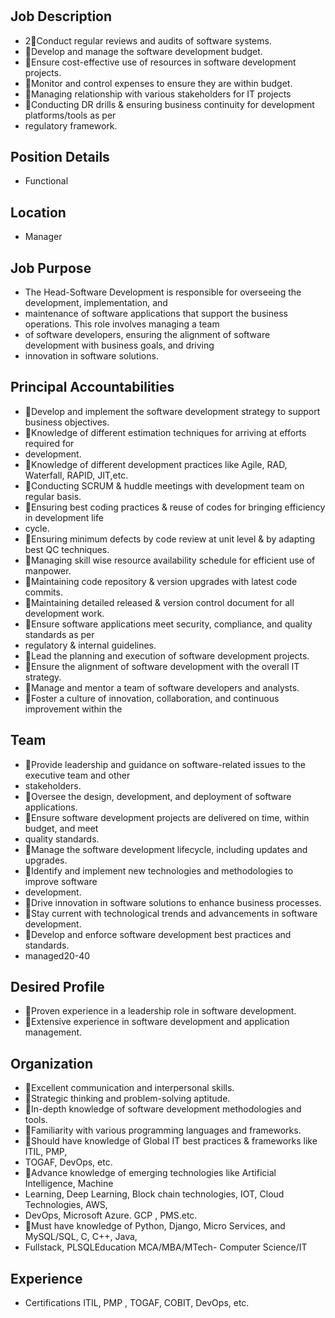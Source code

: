# 

## Job Description

* 2Conduct regular reviews and audits of software systems.
* Develop and manage the software development budget.
* Ensure cost-effective use of resources in software development projects.
* Monitor and control expenses to ensure they are within budget.
* Managing relationship with various stakeholders for IT projects
* Conducting DR drills & ensuring business continuity for development platforms/tools as per
* regulatory framework.

## Position Details

* Functional

## Location

* Manager

## Job Purpose

* The Head-Software Development is responsible for overseeing the development, implementation, and
* maintenance of software applications that support the business operations. This role involves managing a team
* of software developers, ensuring the alignment of software development with business goals, and driving
* innovation in software solutions.

## Principal Accountabilities

* Develop and implement the software development strategy to support business objectives.
* Knowledge of different estimation techniques for arriving at efforts required for
* development.
* Knowledge of different development practices like Agile, RAD, Waterfall, RAPID, JIT,etc.
* Conducting SCRUM & huddle meetings with development team on regular basis.
* Ensuring best coding practices & reuse of codes for bringing efficiency in development life
* cycle.
* Ensuring minimum defects by code review at unit level & by adapting best QC techniques.
* Managing skill wise resource availability schedule for efficient use of manpower.
* Maintaining code repository & version upgrades with latest code commits.
* Maintaining detailed released & version control document for all development work.
* Ensure software applications meet security, compliance, and quality standards as per
* regulatory & internal guidelines.
* Lead the planning and execution of software development projects.
* Ensure the alignment of software development with the overall IT strategy.
* Manage and mentor a team of software developers and analysts.
* Foster a culture of innovation, collaboration, and continuous improvement within the

## Team

* Provide leadership and guidance on software-related issues to the executive team and other
* stakeholders.
* Oversee the design, development, and deployment of software applications.
* Ensure software development projects are delivered on time, within budget, and meet
* quality standards.
* Manage the software development lifecycle, including updates and upgrades.
* Identify and implement new technologies and methodologies to improve software
* development.
* Drive innovation in software solutions to enhance business processes.
* Stay current with technological trends and advancements in software development.
* Develop and enforce software development best practices and standards.
* managed20-40

## Desired Profile

* Proven experience in a leadership role in software development.
* Extensive experience in software development and application management.

## Organization

* Excellent communication and interpersonal skills.
* Strategic thinking and problem-solving aptitude.
* In-depth knowledge of software development methodologies and tools.
* Familiarity with various programming languages and frameworks.
* Should have knowledge of Global IT best practices & frameworks like ITIL, PMP,
* TOGAF, DevOps, etc.
* Advance knowledge of emerging technologies like Artificial Intelligence, Machine
* Learning, Deep Learning, Block chain technologies, IOT, Cloud Technologies, AWS,
* DevOps, Microsoft Azure. GCP , PMS.etc.
* Must have knowledge of Python, Django, Micro Services, and MySQL/SQL, C, C++, Java,
* Fullstack, PLSQLEducation  MCA/MBA/MTech- Computer Science/IT

## Experience

* Certifications ITIL, PMP , TOGAF, COBIT, DevOps, etc.
